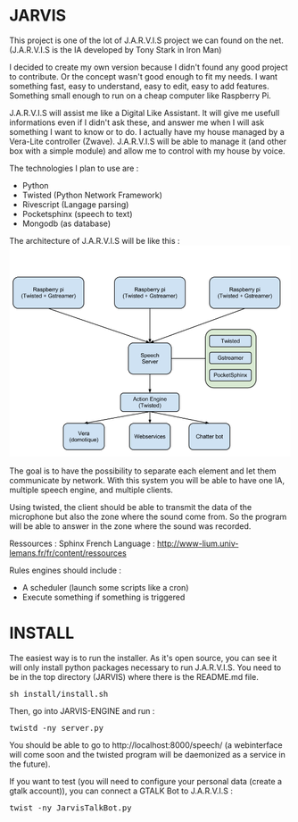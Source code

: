 JARVIS
======

This project is one of the lot of J.A.R.V.I.S project we can found on the net.
(J.A.R.V.I.S is the IA developed by Tony Stark in Iron Man)

I decided to create my own version because I didn't found any good project to contribute. Or the concept wasn't good enough to fit my needs.
I want something fast, easy to understand, easy to edit, easy to add features. Something small enough to run on a cheap computer like Raspberry Pi.

J.A.R.V.I.S will assist me like a Digital Like Assistant. It will give me usefull informations even if I didn't ask these, and answer me when I will ask something I want to know or to do.
I actually have my house managed by a Vera-Lite controller (Zwave). J.A.R.V.I.S will be able to manage it (and other box with a simple module) and allow me to control with my house by voice.

The technologies I plan to use are :
* Python
* Twisted (Python Network Framework)
* Rivescript (Langage parsing)
* Pocketsphinx (speech to text)
* Mongodb (as database)

The architecture of J.A.R.V.I.S will be like this :
![Image](docs/images/jarvis-architecture.png?raw=true)

The goal is to have the possibility to separate each element and let them communicate by network.
With this system you will be able to have one IA, multiple speech engine, and multiple clients.

Using twisted, the client should be able to transmit the data of the microphone but also the zone where the sound come from.
So the program will be able to answer in the zone where the sound was recorded.

Ressources :
Sphinx French Language : http://www-lium.univ-lemans.fr/fr/content/ressources

Rules engines should include :
- A scheduler (launch some scripts like a cron)
- Execute something if something is triggered

INSTALL
======
The easiest way is to run the installer. As it's open source, you can see it will only install python packages necessary to run J.A.R.V.I.S.
You need to be in the top directory (JARVIS) where there is the README.md file.
<pre>
sh install/install.sh
</pre>
Then, go into JARVIS-ENGINE and run :
<pre>
twistd -ny server.py
</pre>
You should be able to go to http://localhost:8000/speech/ (a webinterface will come soon and the twisted program will be daemonized as a service in the future).

If you want to test (you will need to configure your personal data (create a gtalk account)), you can connect a GTALK Bot to J.A.R.V.I.S :
<pre>
twist -ny JarvisTalkBot.py
</pre>
